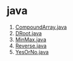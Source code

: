 # java

1. <a href="http://www.codewars.com/kata/559590633066759614000063">CompoundArray.java</a>
2. <a href="http://www.codewars.com/kata/541c8630095125aba6000c00">DRoot.java</a>
3. <a href="http://www.codewars.com/kata/559590633066759614000063">MinMax.java</a>
4. <a href="http://www.codewars.com/kata/536a9f94021a76ef0f00052f">Reverse.java</a>
5. <a href="http://www.codewars.com/kata/53369039d7ab3ac506000467">YesOrNo.java</a>
